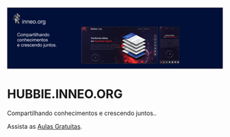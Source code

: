 ![inneo.org](https://github.com/inneobr/uploads/blob/main/banner.png)

<h1>HUBBIE.INNEO.ORG</h1>
<p>Compartilhando conhecimentos e crescendo juntos..</p>

Assista as [Aulas Gratuitas](https://www.youtube.com/@tanomanual).

